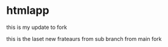 # htmlapp
<p>this is my update to fork </p>
this is the laset new frateaurs from sub branch from main fork
